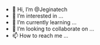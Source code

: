 - 👋 Hi, I’m @Jeginatech
- 👀 I’m interested in ...
- 🌱 I’m currently learning ...
- 💞️ I’m looking to collaborate on ...
- 📫 How to reach me ...

<!---
Jeginatech/Jeginatech is a ✨ special ✨ repository because its `README.md` (this file) appears on your GitHub profile.
You can click the Preview link to take a look at your changes.
--->
